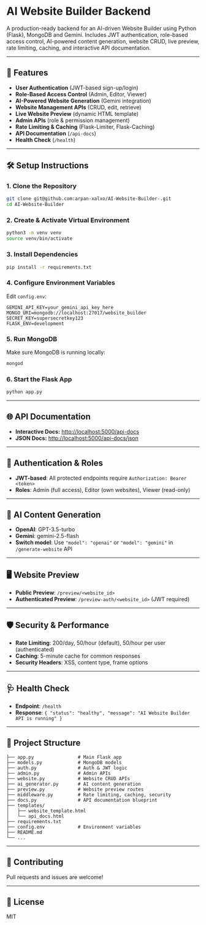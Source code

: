 # AI Website Builder Backend

A production-ready backend for an AI-driven Website Builder using Python (Flask), MongoDB and Gemini. Includes JWT authentication, role-based access control, AI-powered content generation, website CRUD, live preview, rate limiting, caching, and interactive API documentation.

---

## 🚀 Features
- **User Authentication** (JWT-based sign-up/login)
- **Role-Based Access Control** (Admin, Editor, Viewer)
- **AI-Powered Website Generation** (Gemini integration)
- **Website Management APIs** (CRUD, edit, retrieve)
- **Live Website Preview** (dynamic HTML template)
- **Admin APIs** (role & permission management)
- **Rate Limiting & Caching** (Flask-Limiter, Flask-Caching)
- **API Documentation** (`/api-docs`)
- **Health Check** (`/health`)

---

## 🛠️ Setup Instructions

### 1. **Clone the Repository**
```bash
git clone git@github.com:arpan-xalxo/AI-Website-Builder-.git
cd AI-Website-Builder
```

### 2. **Create & Activate Virtual Environment**
```bash
python3 -m venv venv
source venv/bin/activate
```

### 3. **Install Dependencies**
```bash
pip install -r requirements.txt
```

### 4. **Configure Environment Variables**
Edit `config.env`:
```env
GEMINI_API_KEY=your_gemini_api_key_here
MONGO_URI=mongodb://localhost:27017/website_builder
SECRET_KEY=supersecretkey123
FLASK_ENV=development
```

### 5. **Run MongoDB**
Make sure MongoDB is running locally:
```bash
mongod
```

### 6. **Start the Flask App**
```bash
python app.py
```

---

## 🌐 API Documentation
- **Interactive Docs:** [http://localhost:5000/api-docs](http://localhost:5000/api-docs)
- **JSON Docs:** [http://localhost:5000/api-docs/json](http://localhost:5000/api-docs/json)

---

## 🔑 Authentication & Roles
- **JWT-based**: All protected endpoints require `Authorization: Bearer <token>`
- **Roles**: Admin (full access), Editor (own websites), Viewer (read-only)

---

## 🧠 AI Content Generation
- **OpenAI**: GPT-3.5-turbo
- **Gemini**: gemini-2.5-flash
- **Switch model**: Use `"model": "openai"` or `"model": "gemini"` in `/generate-website` API

---

## 🖥️ Website Preview
- **Public Preview**: `/preview/<website_id>`
- **Authenticated Preview**: `/preview-auth/<website_id>` (JWT required)

---

## 🛡️ Security & Performance
- **Rate Limiting**: 200/day, 50/hour (default), 50/hour per user (authenticated)
- **Caching**: 5-minute cache for common responses
- **Security Headers**: XSS, content type, frame options

---

## 🩺 Health Check
- **Endpoint**: `/health`
- **Response**: `{ "status": "healthy", "message": "AI Website Builder API is running" }`

---

## 📂 Project Structure
```
├── app.py                # Main Flask app
├── models.py             # MongoDB models
├── auth.py               # Auth & JWT logic
├── admin.py              # Admin APIs
├── website.py            # Website CRUD APIs
├── ai_generator.py       # AI content generation
├── preview.py            # Website preview routes
├── middleware.py         # Rate limiting, caching, security
├── docs.py               # API documentation blueprint
├── templates/
│   ├── website_template.html
│   └── api_docs.html
├── requirements.txt
├── config.env            # Environment variables
├── README.md
└── ...
```

---

## 🤝 Contributing
Pull requests and issues are welcome!

---

## 📜 License
MIT 